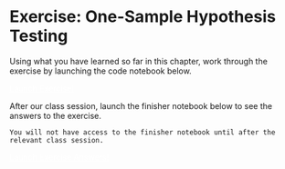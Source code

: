 # **Exercise:** One-Sample Hypothesis Testing

Using what you have learned so far in this chapter, work through the exercise by launching the code notebook below. 

<a href="https://colab.research.google.com/drive/1vNjoVZGf5wwmBLn_YabJasjdJFioy8bU?usp=sharing" class="btn btn-primary" style="color:white;" target="_blank">Launch Exercise!</a>

After our class session, launch the finisher notebook below to see the answers to the exercise.

```{warning}
You will not have access to the finisher notebook until after the relevant class session.
```

<a href="https://colab.research.google.com/drive/1m-n9Tc9fEVoks-7knk2rTWQa7LrUvMDY?usp=sharing" class="btn btn-primary" style="color:white;" target="_blank">Launch Exercise Answers!</a>